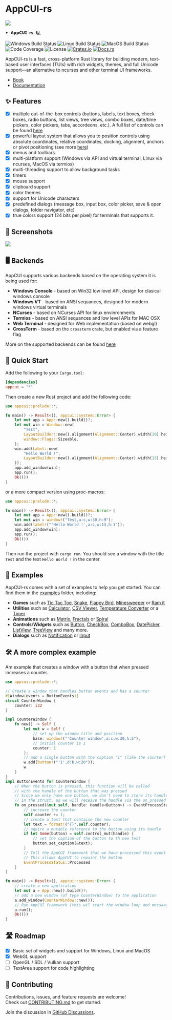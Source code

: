 # AppCUI-rs

<img src="https://raw.githubusercontent.com/gdt050579/AppCUI-rs/main/docs/chapter-1/img/logo.png" align="center" />

```                                                              
⯈ 𝗔𝗽𝗽𝗖𝗨𝗜-𝗿𝘀 🖳
```

![Windows Build Status](https://github.com/gdt050579/AppCUI-rs/actions/workflows/windows.yml/badge.svg)
![Linux Build Status](https://github.com/gdt050579/AppCUI-rs/actions/workflows/linux.yml/badge.svg)
![MacOS Build Status](https://github.com/gdt050579/AppCUI-rs/actions/workflows/macos.yml/badge.svg)
![Code Coverage](https://gist.githubusercontent.com/gdt050579/f7d7e7d56b2725a3b33a265e8a9d8e9c/raw/coverage.svg)
![License](https://img.shields.io/github/license/gdt050579/AppCUI-rs)
[![Crates.io](https://img.shields.io/crates/v/appcui.svg)](https://crates.io/crates/appcui)
[![Docs.rs](https://docs.rs/appcui/badge.svg)](https://docs.rs/appcui)

AppCUI-rs is a fast, cross-platform Rust library for building modern, text-based user interfaces (TUIs) with rich widgets, themes, and full Unicode support—an alternative to ncurses and other terminal UI frameworks.
* [Book](https://gdt050579.github.io/AppCUI-rs/)
* [Documentation](https://docs.rs/appcui)


## ✨ Features
- [x] multiple out-of-the-box controls (buttons, labels, text boxes, check boxes, radio buttons, list views, tree views, combo boxes, date/time pickers, color pickers, tabs, accordeons, etc.). A full list of controls can be found [here](https://gdt050579.github.io/AppCUI-rs/chapter-3/stock_controls.html) 
- [x] powerful layout system that allows you to position controls using absolute coordinates, relative coordinates, docking, alignment, anchors or pivot positioning (see more [here](https://gdt050579.github.io/AppCUI-rs/chapter-3/layout.html)) 
- [x] menus and toolbars
- [x] multi-platform support (Windows via API and virtual terminal, Linux via ncurses, MacOS via termios)
- [x] multi-threading support to allow background tasks
- [x] timers
- [x] mouse support
- [x] clipboard support
- [x] color themes
- [x] support for Unicode characters
- [x] predefined dialogs (message box, input box, color picker, save & open dialogs, folder navigator, etc)
- [x] true colors support (24 bits per pixel) for terminals that supports it.

## 📸 Screenshots 

<img src="https://github.com/gdt050579/AppCUI-rs/raw/main/docs/chapter-1/img/appcui-rs-demo.gif" align="center" />

## 🖥️ Backends

AppCUI supports various backends based on the operating system it is being used for:

* **Windows Console** - based on Win32 low level API, design for clasical windows console
* **Windows VT** - based on ANSI sequances, designed for modern windows virtual terminals
* **NCurses** - based on NCurses API for linux envinronments
* **Termios** - based on ANSI sequances and low level APIs for MAC OSX
* **Web Terminal** - designed for Web implementation (based on webgl)
* **CrossTerm** - based on the `crossterm` crate, but enabled via a feature flag

More on the supported backends can be found [here](https://gdt050579.github.io/AppCUI-rs/chapter-2/backends.html)


## 🚀 Quick Start

Add the following to your `Cargo.toml`:

```toml
[dependencies]
appcui = "*"
```

Then create a new Rust project and add the following code:

```rust
use appcui::prelude::*;

fn main() -> Result<(), appcui::system::Error> {
    let mut app = App::new().build()?;
    let mut win = Window::new(
        "Test",
        LayoutBuilder::new().alignment(Alignment::Center).width(30).height(9).build(),
        window::Flags::Sizeable,
    );
    win.add(Label::new(
        "Hello World !",
        LayoutBuilder::new().alignment(Alignment::Center).width(13).height(1).build(),
    ));
    app.add_window(win);
    app.run();
    Ok(())
}
```

or a more compact version using proc-macros:

```rs
use appcui::prelude::*;

fn main() -> Result<(), appcui::system::Error> {
    let mut app = App::new().build()?;
    let mut win = window!("Test,a:c,w:30,h:9");
    win.add(label!("'Hello World !',a:c,w:13,h:1"));
    app.add_window(win);
    app.run();
    Ok(())
}
```

Then run the project with `cargo run`. You should see a window with the title `Test` and the text `Hello World !` in the center.

## 🧪 Examples

AppCUI-rs comes with a set of examples to help you get started. You can find them in the [examples](examples) folder, including:
- **Games** such as [Tic Tac Toe](examples/tic-tac-toe/), [Snake](examples/snake/), [Flappy Bird](examples/flappy), [Minesweeper](examples/minesweeper/) or [Ram it](examples/ramit/)
- **Utilities** such as [Calculator](examples/calculator/), [CSV Viewer](examples/csv_viewer/), [Temperature Converter](examples/temperature_convertor/) or a [Timer](examples/timer/)
- **Animations** such as [Matrix](examples/matrix/), [Fractals](examples/fractals/) or [Spiral](examples/spiral/)
- **Controls**/**Widgets** such as [Button](examples/buttons/), [CheckBox](examples/checkboxes/), [ComboBox](examples/combobox/), [DatePicker](examples/datepicker/), [ListView](examples/listview/), [TreeView](examples/treeview/) and many more.
- **Dialogs** such as [Notification](examples/notification_dialogs/) or [Input](examples/input_dialog/)

## 🛠️ A more complex example

Am example that creates a window with a button that when pressed increases a counter.

```rust
use appcui::prelude::*;

// Create a window that handles button events and has a counter
#[Window(events = ButtonEvents)]
struct CounterWindow {
    counter: i32
}

impl CounterWindow {
    fn new() -> Self {
        let mut w = Self {
            // set up the window title and position
            base: window!("'Counter window',a:c,w:30,h:5"),
            // initial counter is 1
            counter: 1            
        };
        // add a single button with the caption "1" (like the counter)
        w.add(button!("'1',d:b,w:20"));
        w
    }
}
impl ButtonEvents for CounterWindow {
    // When the button is pressed, this function will be called
    // with the handle of the button that was pressed
    // Since we only have one button, we don't need to store its handle 
    // in the struct, as we will receive the handle via the on_pressed method
    fn on_pressed(&mut self, handle: Handle<Button>) -> EventProcessStatus {
        // increase the counter
        self.counter += 1;
        // create a text that containe the new counter
        let text = format!("{}",self.counter);
        // aquire a mutable reference to the button using its handle
        if let Some(button) = self.control_mut(handle) {
            // set the caption of the button to th new text
            button.set_caption(&text);
        }
        // Tell the AppCUI framework that we have processed this event
        // This allows AppCUI to repaint the button
        EventProcessStatus::Processed
    }
}

fn main() -> Result<(), appcui::system::Error> {
    // create a new application
    let mut a = App::new().build()?;
    // add a new window (of type CounterWindow) to the application
    a.add_window(CounterWindow::new());
    // Run AppCUI framework (this wil start the window loop and messaage passing)
    a.run();
    Ok(())
}
```

## 🛣️ Roadmap

- [x] Basic set of widgets and support for Windows, Linux and MacOS
- [x] WebGL support
- [ ] OpenGL / SDL / Vulkan support
- [ ] TextArea support for code highlighting

## 🤝 Contributing

Contributions, issues, and feature requests are welcome!  
Check out [CONTRIBUTING.md](CONTRIBUTING.md) to get started.

Join the discussion in [GitHub Discussions](https://github.com/gdt050579/AppCUI-rs/discussions).
